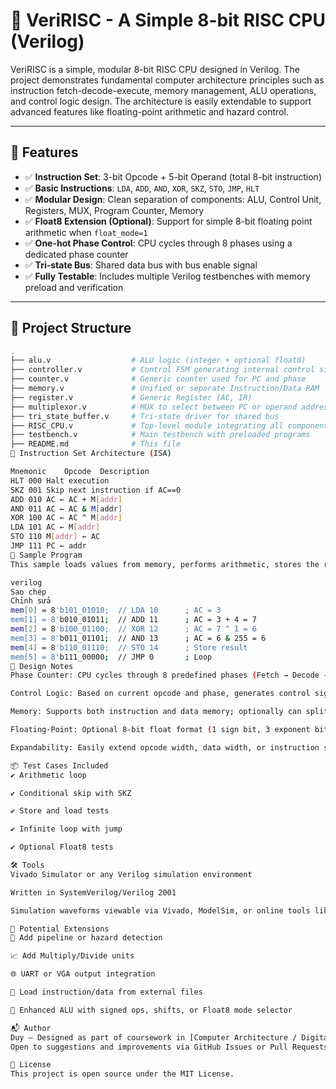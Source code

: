 # 🔧 VeriRISC - A Simple 8-bit RISC CPU (Verilog)

VeriRISC is a simple, modular 8-bit RISC CPU designed in Verilog. The project demonstrates fundamental computer architecture principles such as instruction fetch-decode-execute, memory management, ALU operations, and control logic design. The architecture is easily extendable to support advanced features like floating-point arithmetic and hazard control.

---

## 🚀 Features

- ✅ **Instruction Set**: 3-bit Opcode + 5-bit Operand (total 8-bit instruction)
- ✅ **Basic Instructions**: `LDA`, `ADD`, `AND`, `XOR`, `SKZ`, `STO`, `JMP`, `HLT`
- ✅ **Modular Design**: Clean separation of components: ALU, Control Unit, Registers, MUX, Program Counter, Memory
- ✅ **Float8 Extension (Optional)**: Support for simple 8-bit floating point arithmetic when `float_mode=1`
- ✅ **One-hot Phase Control**: CPU cycles through 8 phases using a dedicated phase counter
- ✅ **Tri-state Bus**: Shared data bus with bus enable signal
- ✅ **Fully Testable**: Includes multiple Verilog testbenches with memory preload and verification

---

## 📂 Project Structure

```bash
.
├── alu.v                  # ALU logic (integer + optional float8)
├── controller.v           # Control FSM generating internal control signals
├── counter.v              # Generic counter used for PC and phase
├── memory.v               # Unified or separate Instruction/Data RAM
├── register.v             # Generic Register (AC, IR)
├── multiplexor.v          # MUX to select between PC or operand address
├── tri_state_buffer.v     # Tri-state driver for shared bus
├── RISC_CPU.v             # Top-level module integrating all components
├── testbench.v            # Main testbench with preloaded programs
├── README.md              # This file
📜 Instruction Set Architecture (ISA)

Mnemonic	Opcode	Description
HLT	000	Halt execution
SKZ	001	Skip next instruction if AC==0
ADD	010	AC ← AC + M[addr]
AND	011	AC ← AC & M[addr]
XOR	100	AC ← AC ^ M[addr]
LDA	101	AC ← M[addr]
STO	110	M[addr] ← AC
JMP	111	PC ← addr
🧪 Sample Program
This sample loads values from memory, performs arithmetic, stores the result, and loops:

verilog
Sao chép
Chỉnh sửa
mem[0] = 8'b101_01010;  // LDA 10      ; AC = 3
mem[1] = 8'b010_01011;  // ADD 11      ; AC = 3 + 4 = 7
mem[2] = 8'b100_01100;  // XOR 12      ; AC = 7 ^ 1 = 6
mem[3] = 8'b011_01101;  // AND 13      ; AC = 6 & 255 = 6
mem[4] = 8'b110_01110;  // STO 14      ; Store result
mem[5] = 8'b111_00000;  // JMP 0       ; Loop
🧠 Design Notes
Phase Counter: CPU cycles through 8 predefined phases (Fetch → Decode → Execute)

Control Logic: Based on current opcode and phase, generates control signals

Memory: Supports both instruction and data memory; optionally can split into separate modules

Floating-Point: Optional 8-bit float format (1 sign bit, 3 exponent bits, 4 mantissa bits)

Expandability: Easily extend opcode width, data width, or instruction set

📦 Test Cases Included
✔️ Arithmetic loop

✔️ Conditional skip with SKZ

✔️ Store and load tests

✔️ Infinite loop with jump

✔️ Optional Float8 tests

🛠️ Tools
Vivado Simulator or any Verilog simulation environment

Written in SystemVerilog/Verilog 2001

Simulation waveforms viewable via Vivado, ModelSim, or online tools like EDA Playground

🧩 Potential Extensions
🧠 Add pipeline or hazard detection

📈 Add Multiply/Divide units

🌐 UART or VGA output integration

💾 Load instruction/data from external files

🧮 Enhanced ALU with signed ops, shifts, or Float8 mode selector

📬 Author
Duy – Designed as part of coursework in [Computer Architecture / Digital Design].
Open to suggestions and improvements via GitHub Issues or Pull Requests!

📘 License
This project is open source under the MIT License.

